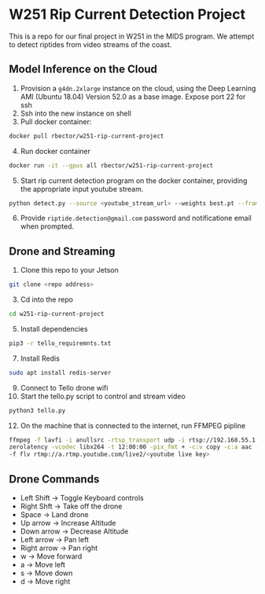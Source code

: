 # W251 Rip Current Detection Project


This is a repo for our final project in W251 in the MIDS program. We attempt to detect riptides from video streams of the coast.

## Model Inference on the Cloud
1. Provision a `g4dn.2xlarge` instance on the cloud, using the Deep Learning AMI (Ubuntu 18.04) Version 52.0 as a base image. Expose port 22 for ssh
2. Ssh into the new instance on shell
3. Pull docker container:
```bash
docker pull rbector/w251-rip-current-project
```
4. Run docker container 
```bash
docker run -it --gpus all rbector/w251-rip-current-project
```
5. Start rip current detection program on the docker container, providing the appropriate input youtube stream.
```bash
python detect.py --source <youtube_stream_url> --weights best.pt --frames 90
```
6. Provide `riptide.detection@gmail.com` password and notificatione email when prompted.

## Drone and Streaming
1. Clone this repo to your Jetson
```bash
git clone <repo address>
```
3. Cd into the repo
```bash
cd w251-rip-current-project
```
5. Install dependencies
```bash
pip3 -r tello_requiremnts.txt
```
7. Install Redis
```bash
sudo apt install redis-server
```
9. Connect to Tello drone wifi
10. Start the tello.py script to control and stream video
```bash
python3 tello.py
```
12. On the machine that is connected to the internet, run FFMPEG pipline
```bash
ffmpeg -f lavfi -i anullsrc -rtsp_transport udp -i rtsp://192.168.55.1:6969/rip -tune /
zerolatency -vcodec libx264 -t 12:00:00 -pix_fmt + -c:v copy -c:a aac -strict experimental /
-f flv rtmp://a.rtmp.youtube.com/live2/<youtube live key>
```

## Drone Commands

- Left Shift -> Toggle Keyboard controls
- Right Shft -> Take off the drone
- Space -> Land drone
- Up arrow -> Increase Altitude
- Down arrow -> Decrease Altitude
- Left arrow -> Pan left
- Right arrow -> Pan right
- w -> Move forward
- a -> Move left
- s -> Move down
- d -> Move right
